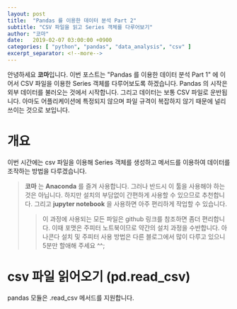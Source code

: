 ```yaml
---
layout: post
title:  "Pandas 를 이용한 데이터 분석 Part 2"
subtitle: "CSV 파일을 읽고 Series 객체를 다루어보기"
author: "코마"
date:   2019-02-07 03:00:00 +0900
categories: [ "python", "pandas", "data_analysis", "csv" ]
excerpt_separator: <!--more-->
---
```


안녕하세요 **코마**입니다. 이번 포스트는 "Pandas 를 이용한 데이터 분석 Part 1" 에 이어서 CSV 파일을 이용한 Series 객체를 다루어보도록 하겠습니다. Pandas 의 시작은 외부 데이터를 불러오는 것에서 시작합니다. 그리고 데이터는 보통 CSV 파일로 운반됩니다. 아마도 어플리케이션에 특정되지 않으며 파일 규격이 복잡하지 않기 때문에 널리 쓰이는 것으로 보입니다.

<!--more-->

# 개요

이번 시간에는 csv 파일을 이용해 Series 객체를 생성하고 메서드를 이용하여 데이터를 조작하는 방법을 다루겠습니다.

> **코마** 는 **Anaconda** 를 즐겨 사용합니다. 그러나 반드시 이 툴을 사용해야 하는 것은 아닙니다. 하지만 설치의 부담없이 간편하게 사용할 수 있으므로 추천합니다. 그리고 **jupyter notebook** 을 사용하면 아주 편리하게 작업할 수 있습니다.
>> 이 과정에 사용되는 모든 파일은 github 링크를 참조하면 좀더 편리합니다. 이때 포맷은 주피터 노트북이므로 약간의 설치 과정을 수반합니다. 아나콘다 설치 및 주피터 사용 방법은 다른 블로그에서 많이 다루고 있으니 5분만 할애해 주세요 ^^;

# csv 파일 읽어오기 (pd.read_csv)

pandas 모듈은 .read_csv 메서드를 지원합니다. 

```python

```